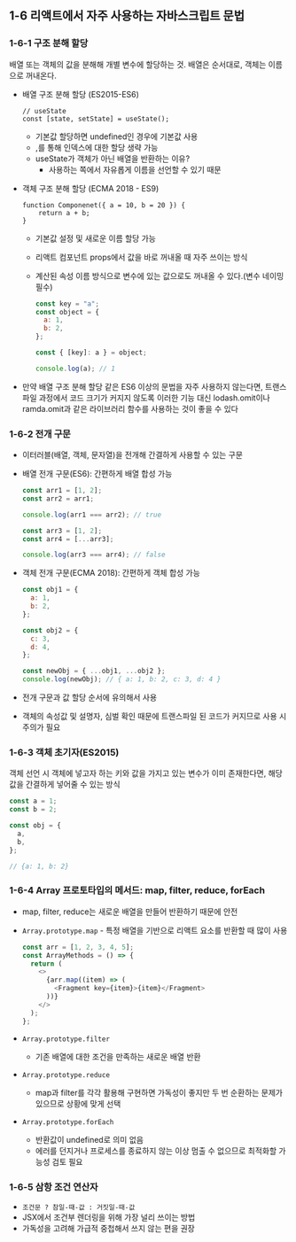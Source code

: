 ## 1-6 리액트에서 자주 사용하는 자바스크립트 문법

### 1-6-1 구조 분해 할당

배열 또는 객체의 값을 분해해 개별 변수에 할당하는 것. 배열은 순서대로, 객체는 이름으로 꺼내온다.

- 배열 구조 분해 할당 (ES2015-ES6)

  ```JS
  // useState
  const [state, setState] = useState();
  ```

  - 기본값 할당하면 undefined인 경우에 기본값 사용
  - ,를 통해 인덱스에 대한 할당 생략 가능
  - useState가 객체가 아닌 배열을 반환하는 이유?
    - 사용하는 쪽에서 자유롭게 이름을 선언할 수 있기 때문

- 객체 구조 분해 할당 (ECMA 2018 - ES9)

  ```JS
  function Componenet({ a = 10, b = 20 }) {
      return a + b;
  }
  ```

  - 기본값 설정 및 새로운 이름 할당 가능
  - 리액트 컴포넌트 props에서 값을 바로 꺼내올 때 자주 쓰이는 방식
  - 계산된 속성 이름 방식으로 변수에 있는 값으로도 꺼내올 수 있다.(변수 네이밍 필수)

    ```js
    const key = "a";
    const object = {
      a: 1,
      b: 2,
    };

    const { [key]: a } = object;

    console.log(a); // 1
    ```

- 만약 배열 구조 분해 할당 같은 ES6 이상의 문법을 자주 사용하지 않는다면, 트랜스파일 과정에서 코드 크기가 커지지 않도록 이러한 기능 대신 lodash.omit이나 ramda.omit과 같은 라이브러리 함수를 사용하는 것이 좋을 수 있다

### 1-6-2 전개 구문

- 이터러블(배열, 객체, 문자열)을 전개해 간결하게 사용할 수 있는 구문

- 배열 전개 구문(ES6): 간편하게 배열 합성 가능

  ```js
  const arr1 = [1, 2];
  const arr2 = arr1;

  console.log(arr1 === arr2); // true

  const arr3 = [1, 2];
  const arr4 = [...arr3];

  console.log(arr3 === arr4); // false
  ```

- 객체 전개 구문(ECMA 2018): 간편하게 객체 합성 가능

  ```js
  const obj1 = {
    a: 1,
    b: 2,
  };

  const obj2 = {
    c: 3,
    d: 4,
  };

  const newObj = { ...obj1, ...obj2 };
  console.log(newObj); // { a: 1, b: 2, c: 3, d: 4 }
  ```

- 전개 구문과 값 할당 순서에 유의해서 사용
- 객체의 속성값 및 설명자, 심벌 확인 때문에 트랜스파일 된 코드가 커지므로 사용 시 주의가 필요

### 1-6-3 객체 초기자(ES2015)

객체 선언 시 객체에 넣고자 하는 키와 값을 가지고 있는 변수가 이미 존재한다면, 해당 값을 간결하게 넣어줄 수 있는 방식

```jsx
const a = 1;
const b = 2;

const obj = {
  a,
  b,
};

// {a: 1, b: 2}
```

### 1-6-4 Array 프로토타입의 메서드: map, filter, reduce, forEach

- map, filter, reduce는 새로운 배열을 만들어 반환하기 때문에 안전
- `Array.prototype.map` - 특정 배열을 기반으로 리액트 요소를 반환할 때 많이 사용

  ```js
  const arr = [1, 2, 3, 4, 5];
  const ArrayMethods = () => {
    return (
      <>
        {arr.map((item) => (
          <Fragment key={item}>{item}</Fragment>
        ))}
      </>
    );
  };
  ```

- `Array.prototype.filter`
  - 기존 배열에 대한 조건을 만족하는 새로운 배열 반환
- `Array.prototype.reduce`
  - map과 filter를 각각 활용해 구현하면 가독성이 좋지만 두 번 순환하는 문제가 있으므로 상황에 맞게 선택
- `Array.prototype.forEach`
  - 반환값이 undefined로 의미 없음
  - 에러를 던지거나 프로세스를 종료하지 않는 이상 멈출 수 없으므로 최적화할 가능성 검토 필요

### 1-6-5 삼항 조건 연산자

- `조건문 ? 참일-때-값 : 거짓일-때-값`
- JSX에서 조건부 렌더링을 위해 가장 널리 쓰이는 방법
- 가독성을 고려해 가급적 중첩해서 쓰지 않는 편을 권장
